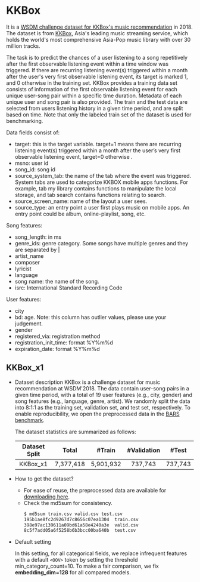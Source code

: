 # KKBox

It is a [WSDM challenge dataset for KKBox's music recommendation](https://www.kaggle.com/c/kkbox-music-recommendation-challenge) in 2018. The dataset is from [KKBox](https://www.kkbox.com/), Asia's leading music streaming service, which holds the world's most comprehensive Asia-Pop music library with over 30 million tracks. 

The task is to predict the chances of a user listening to a song repetitively after the first observable listening event within a time window was triggered. If there are recurring listening event(s) triggered within a month after the user's very first observable listening event, its target is marked 1, and 0 otherwise in the training set. KKBox provides a training data set consists of information of the first observable listening event for each unique user-song pair within a specific time duration. Metadata of each unique user and song pair is also provided. The train and the test data are selected from users listening history in a given time period, and are split based on time. Note that only the labeled train set of the dataset is used for benchmarking. 

Data fields consist of:
+ target: this is the target variable. target=1 means there are recurring listening event(s) triggered within a month after the user’s very first observable listening event, target=0 otherwise .
+ msno: user id
+ song_id: song id
+ source_system_tab: the name of the tab where the event was triggered. System tabs are used to categorize KKBOX mobile apps functions. For example, tab my library contains functions to manipulate the local storage, and tab search contains functions relating to search.
+ source_screen_name: name of the layout a user sees.
+ source_type: an entry point a user first plays music on mobile apps. An entry point could be album, online-playlist, song, etc.

Song features:
+ song_length: in ms
+ genre_ids: genre category. Some songs have multiple genres and they are separated by |
+ artist_name
+ composer
+ lyricist
+ language
+ song name: the name of the song.
+ isrc: International Standard Recording Code
 
User features:
+ city
+ bd: age. Note: this column has outlier values, please use your judgement.
+ gender
+ registered_via: registration method
+ registration_init_time: format %Y%m%d
+ expiration_date: format %Y%m%d


## KKBox_x1

+ Dataset description
    KKBox is a challenge dataset for music recommendation at WSDM'2018. The data contain user-song pairs in a given time period, with a total of 19 user features (e.g., city, gender) and song features (e.g., language, genre, artist). We randomly split the data into 8:1:1 as the training set, validation set, and test set, respectively. To enable reproducibility, we open the preprocessed data in the [BARS benchmark](https://github.com/openbenchmark/BARS/click_prediction/datasets).

    The dataset statistics are summarized as follows:

    | Dataset Split  | Total | #Train | #Validation | #Test | 
    | :--------: | :-----: |:-----: | :----------: | :----: | 
    | KKBox_x1 |  7,377,418   | 5,901,932  |  737,743    | 737,743    |             


+ How to get the dataset?
    + For ease of reuse, the preprocessed data are available for [downloading here](https://zenodo.org/record/5700987/files/KKBox_x1.zip).
    + Check the md5sum for consistency.
      ```bash
      $ md5sum train.csv valid.csv test.csv
      195b1ae8fc2d9267d7c8656c07ea1304  train.csv
      398e97ac139611a09bd61a58e4240a3e  valid.csv
      8c5f7add05a6f5258b6b3bcc00ba640b  test.csv
      ```

+ Default setting

  In this setting, for all categorical fields, we replace infrequent features with a default ``<OOV>`` token by setting the threshold min_category_count=10. To make a fair comparison, we fix **embedding_dim=128** for all compared models.


